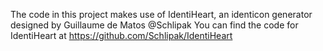 The code in this project makes use of IdentiHeart, an identicon generator designed by Guillaume de Matos @Schlipak
You can find the code for IdentiHeart at https://github.com/Schlipak/IdentiHeart
